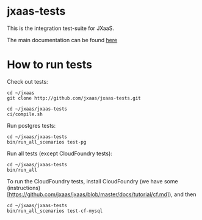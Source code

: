 jxaas-tests
===========

This is the integration test-suite for JXaaS.

The main documentation can be found [here](https://github.com/jxaas/jxaas)

# How to run tests

Check out tests:
```
cd ~/jxaas
git clone http://github.com/jxaas/jxaas-tests.git

cd ~/jxaas/jxaas-tests
ci/compile.sh
```


Run postgres tests:
```
cd ~/jxaas/jxaas-tests
bin/run_all_scenarios test-pg
```


Run all tests (except CloudFoundry tests):
```
cd ~/jxaas/jxaas-tests
bin/run_all
```


To run the CloudFoundry tests, install CloudFoundry (we have some (instructions)[https://github.com/jxaas/jxaas/blob/master/docs/tutorial/cf.md]),
and then
```
cd ~/jxaas/jxaas-tests
bin/run_all_scenarios test-cf-mysql
```
